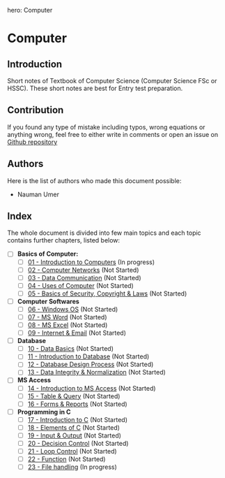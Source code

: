 hero: Computer

# Computer
## Introduction

Short notes of Textbook of Computer Science (Computer Science FSc or HSSC). These short notes are best for Entry test preparation.

## Contribution
If you found any type of mistake including typos, wrong equations or anything wrong, feel free to either write in comments or open an issue on [Github repository](https://www.github.com/nmanumr/nmanumr.github.io/issues)

## Authors
Here is the list of authors who made this document possible:

* Nauman Umer

## Index
The whole document is divided into few main topics and each topic contains further chapters, listed below:

* [ ] **Basics of Computer:**
    * [ ] [01 - Introduction to Computers](./ch01.md) (In progress)
    * [ ] [02 - Computer Networks](./ch02.md) (Not Started)
    * [ ] [03 - Data Communication](./ch03.md) (Not Started)
    * [ ] [04 - Uses of Computer](./ch04.md) (Not Started)
    * [ ] [05 - Basics of Security, Copyright & Laws](./ch05.md) (Not Started)
* [ ] **Computer Softwares**
    * [ ] [06 - Windows OS](./ch06.md) (Not Started)
    * [ ] [07 - MS Word](./ch07.md) (Not Started)
    * [ ] [08 - MS Excel](./ch08.md) (Not Started)
    * [ ] [09 - Internet & Email](./ch09.md) (Not Started)
* [ ] **Database**
    * [ ] [10 - Data Basics](./ch10.md) (Not Started)
    * [ ] [11 - Introduction to Database](./ch11.md) (Not Started)
    * [ ] [12 - Database Design Process](./ch12.md) (Not Started)
    * [ ] [13 - Data Integrity & Normalization](./ch13.md) (Not Started)
* [ ] **MS Access**
    * [ ] [14 - Introduction to MS Access](./ch14.md) (Not Started)
    * [ ] [15 - Table & Query](./ch15.md) (Not Started)
    * [ ] [16 - Forms & Reports](./ch16.md) (Not Started)
* [ ] **Programming in C**
    * [ ] [17 - Introduction to C](./ch17.md) (Not Started)
    * [ ] [18 - Elements of C](./ch18.md) (Not Started)
    * [ ] [19 - Input & Output](./ch19.md) (Not Started)
    * [ ] [20 - Decision Control](./ch20.md) (Not Started)
    * [ ] [21 - Loop Control](./ch21.md) (Not Started)
    * [ ] [22 - Function](./ch22.md) (Not Started)
    * [ ] [23 - File handling](./ch23.md) (In progress)

